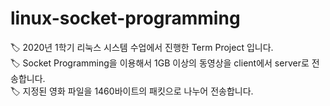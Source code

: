 # linux-socket-programming

🏷 2020년 1학기 리눅스 시스템 수업에서 진행한 Term Project 입니다.  
🏷 Socket Programming을 이용해서 1GB 이상의 동영상을 client에서 server로 전송합니다.  
🏷 지정된 영화 파일을 1460바이트의 패킷으로 나누어 전송합니다.

